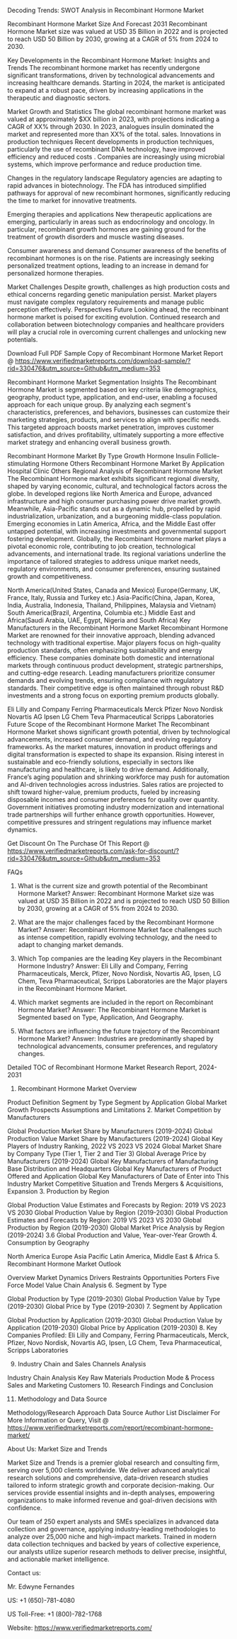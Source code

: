 Decoding Trends: SWOT Analysis in Recombinant Hormone Market


Recombinant Hormone Market Size And Forecast 2031
Recombinant Hormone Market size was valued at USD 35 Billion in 2022 and is projected to reach USD 50 Billion by 2030, growing at a CAGR of 5% from 2024 to 2030.

Key Developments in the Recombinant Hormone Market: Insights and Trends
The recombinant hormone market has recently undergone significant transformations, driven by technological advancements and increasing healthcare demands. Starting in 2024, the market is anticipated to expand at a robust pace, driven by increasing applications in the therapeutic and diagnostic sectors.

Market Growth and Statistics
The global recombinant hormone market was valued at approximately $XX billion in 2023, with projections indicating a CAGR of XX% through 2030.
In 2023, analogues insulin dominated the market and represented more than XX% of the total. sales.
Innovations in production techniques
Recent developments in production techniques, particularly the use of recombinant DNA technology, have improved efficiency and reduced costs . Companies are increasingly using microbial systems, which improve performance and reduce production time.

Changes in the regulatory landscape
Regulatory agencies are adapting to rapid advances in biotechnology. The FDA has introduced simplified pathways for approval of new recombinant hormones, significantly reducing the time to market for innovative treatments.

Emerging therapies and applications
New therapeutic applications are emerging, particularly in areas such as endocrinology and oncology. In particular, recombinant growth hormones are gaining ground for the treatment of growth disorders and muscle wasting diseases.

Consumer awareness and demand
Consumer awareness of the benefits of recombinant hormones is on the rise. Patients are increasingly seeking personalized treatment options, leading to an increase in demand for personalized hormone therapies.

Market Challenges
Despite growth, challenges as high production costs and ethical concerns regarding genetic manipulation persist.
Market players must navigate complex regulatory requirements and manage public perception effectively.
Perspectives Future
Looking ahead, the recombinant hormone market is poised for exciting evolution. Continued research and collaboration between biotechnology companies and healthcare providers will play a crucial role in overcoming current challenges and unlocking new potentials.

Download Full PDF Sample Copy of Recombinant Hormone Market Report @ https://www.verifiedmarketreports.com/download-sample/?rid=330476&utm_source=Github&utm_medium=353

Recombinant Hormone Market Segmentation Insights
The Recombinant Hormone Market is segmented based on key criteria like demographics, geography, product type, application, and end-user, enabling a focused approach for each unique group. By analyzing each segment's characteristics, preferences, and behaviors, businesses can customize their marketing strategies, products, and services to align with specific needs. This targeted approach boosts market penetration, improves customer satisfaction, and drives profitability, ultimately supporting a more effective market strategy and enhancing overall business growth.

Recombinant Hormone Market By Type
Growth Hormone
Insulin
Follicle-stimulating Hormone
Others
Recombinant Hormone Market By Application
Hospital
Clinic
Others
Regional Analysis of Recombinant Hormone Market
The Recombinant Hormone market exhibits significant regional diversity, shaped by varying economic, cultural, and technological factors across the globe. In developed regions like North America and Europe, advanced infrastructure and high consumer purchasing power drive market growth. Meanwhile, Asia-Pacific stands out as a dynamic hub, propelled by rapid industrialization, urbanization, and a burgeoning middle-class population. Emerging economies in Latin America, Africa, and the Middle East offer untapped potential, with increasing investments and governmental support fostering development. Globally, the Recombinant Hormone market plays a pivotal economic role, contributing to job creation, technological advancements, and international trade. Its regional variations underline the importance of tailored strategies to address unique market needs, regulatory environments, and consumer preferences, ensuring sustained growth and competitiveness.

North America(United States, Canada and Mexico)
Europe(Germany, UK, France, Italy, Russia and Turkey etc.)
Asia-Pacific(China, Japan, Korea, India, Australia, Indonesia, Thailand, Philippines, Malaysia and Vietnam)
South America(Brazil, Argentina, Columbia etc.)
Middle East and Africa(Saudi Arabia, UAE, Egypt, Nigeria and South Africa)
Key Manufacturers in the Recombinant Hormone Market
Recombinant Hormone Market are renowned for their innovative approach, blending advanced technology with traditional expertise. Major players focus on high-quality production standards, often emphasizing sustainability and energy efficiency. These companies dominate both domestic and international markets through continuous product development, strategic partnerships, and cutting-edge research. Leading manufacturers prioritize consumer demands and evolving trends, ensuring compliance with regulatory standards. Their competitive edge is often maintained through robust R&D investments and a strong focus on exporting premium products globally.

Eli Lilly and Company
Ferring Pharmaceuticals
Merck
Pfizer
Novo Nordisk
Novartis AG
Ipsen
LG Chem
Teva Pharmaceutical
Scripps Laboratories
Future Scope of the Recombinant Hormone Market
The Recombinant Hormone Market shows significant growth potential, driven by technological advancements, increased consumer demand, and evolving regulatory frameworks. As the market matures, innovation in product offerings and digital transformation is expected to shape its expansion. Rising interest in sustainable and eco-friendly solutions, especially in sectors like manufacturing and healthcare, is likely to drive demand. Additionally, France’s aging population and shrinking workforce may push for automation and AI-driven technologies across industries. Sales ratios are projected to shift toward higher-value, premium products, fueled by increasing disposable incomes and consumer preferences for quality over quantity. Government initiatives promoting industry modernization and international trade partnerships will further enhance growth opportunities. However, competitive pressures and stringent regulations may influence market dynamics.

Get Discount On The Purchase Of This Report @ https://www.verifiedmarketreports.com/ask-for-discount/?rid=330476&utm_source=Github&utm_medium=353

FAQs
1. What is the current size and growth potential of the Recombinant Hormone Market?
Answer: Recombinant Hormone Market size was valued at USD 35 Billion in 2022 and is projected to reach USD 50 Billion by 2030, growing at a CAGR of 5% from 2024 to 2030.

2. What are the major challenges faced by the Recombinant Hormone Market?
Answer: Recombinant Hormone Market face challenges such as intense competition, rapidly evolving technology, and the need to adapt to changing market demands.

3. Which Top companies are the leading Key players in the Recombinant Hormone Industry?
Answer: Eli Lilly and Company, Ferring Pharmaceuticals, Merck, Pfizer, Novo Nordisk, Novartis AG, Ipsen, LG Chem, Teva Pharmaceutical, Scripps Laboratories are the Major players in the Recombinant Hormone Market.

4. Which market segments are included in the report on Recombinant Hormone Market?
Answer: The Recombinant Hormone Market is Segmented based on Type, Application, And Geography.

5. What factors are influencing the future trajectory of the Recombinant Hormone Market?
Answer: Industries are predominantly shaped by technological advancements, consumer preferences, and regulatory changes.

Detailed TOC of Recombinant Hormone Market Research Report, 2024-2031
1. Recombinant Hormone Market Overview

Product Definition
Segment by Type
Segment by Application
Global Market Growth Prospects
Assumptions and Limitations
2. Market Competition by Manufacturers

Global Production Market Share by Manufacturers (2019-2024)
Global Production Value Market Share by Manufacturers (2019-2024)
Global Key Players of Industry Ranking, 2022 VS 2023 VS 2024
Global Market Share by Company Type (Tier 1, Tier 2 and Tier 3)
Global Average Price by Manufacturers (2019-2024)
Global Key Manufacturers of Manufacturing Base Distribution and Headquarters
Global Key Manufacturers of Product Offered and Application
Global Key Manufacturers of Date of Enter into This Industry
Market Competitive Situation and Trends
Mergers & Acquisitions, Expansion
3. Production by Region

Global Production Value Estimates and Forecasts by Region: 2019 VS 2023 VS 2030
Global Production Value by Region (2019-2030)
Global Production Estimates and Forecasts by Region: 2019 VS 2023 VS 2030
Global Production by Region (2019-2030)
Global Market Price Analysis by Region (2019-2024) 3.6 Global Production and Value, Year-over-Year Growth
4. Consumption by Geography

North America
Europe
Asia Pacific
Latin America, Middle East & Africa
5. Recombinant Hormone Market Outlook

Overview
Market Dynamics
Drivers
Restraints
Opportunities
Porters Five Force Model
Value Chain Analysis 
6. Segment by Type

Global Production by Type (2019-2030)
Global Production Value by Type (2019-2030)
Global Price by Type (2019-2030)
7. Segment by Application

Global Production by Application (2019-2030)
Global Production Value by Application (2019-2030)
Global Price by Application (2019-2030)
8. Key Companies Profiled: Eli Lilly and Company, Ferring Pharmaceuticals, Merck, Pfizer, Novo Nordisk, Novartis AG, Ipsen, LG Chem, Teva Pharmaceutical, Scripps Laboratories

9. Industry Chain and Sales Channels Analysis

Industry Chain Analysis
Key Raw Materials
Production Mode & Process
Sales and Marketing
Customers
10. Research Findings and Conclusion

11. Methodology and Data Source

Methodology/Research Approach
Data Source
Author List
Disclaimer
For More Information or Query, Visit @ https://www.verifiedmarketreports.com/report/recombinant-hormone-market/

About Us: Market Size and Trends

Market Size and Trends is a premier global research and consulting firm, serving over 5,000 clients worldwide. We deliver advanced analytical research solutions and comprehensive, data-driven research studies tailored to inform strategic growth and corporate decision-making. Our services provide essential insights and in-depth analyses, empowering organizations to make informed revenue and goal-driven decisions with confidence.

Our team of 250 expert analysts and SMEs specializes in advanced data collection and governance, applying industry-leading methodologies to analyze over 25,000 niche and high-impact markets. Trained in modern data collection techniques and backed by years of collective experience, our analysts utilize superior research methods to deliver precise, insightful, and actionable market intelligence.

Contact us:

Mr. Edwyne Fernandes

US: +1 (650)-781-4080

US Toll-Free: +1 (800)-782-1768

Website: https://www.verifiedmarketreports.com/

